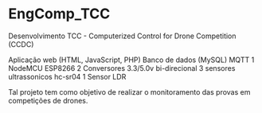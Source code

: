 # EngComp_TCC

Desenvolvimento TCC - Computerized Control for Drone Competition (CCDC)

Aplicação web (HTML, JavaScript, PHP)
Banco de dados (MySQL)
MQTT
1 NodeMCU ESP8266
2 Conversores 3.3/5.0v bi-direcional
3 sensores ultrassonicos hc-sr04
1 Sensor LDR

Tal projeto tem como objetivo de realizar o monitoramento das provas em competições de drones.
